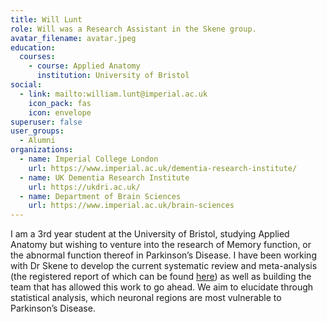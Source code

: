 ```yaml
---
title: Will Lunt
role: Will was a Research Assistant in the Skene group.
avatar_filename: avatar.jpeg
education:
  courses:
    - course: Applied Anatomy
      institution: University of Bristol
social:
  - link: mailto:william.lunt@imperial.ac.uk
    icon_pack: fas
    icon: envelope
superuser: false
user_groups:
  - Alumni
organizations:
  - name: Imperial College London
    url: https://www.imperial.ac.uk/dementia-research-institute/
  - name: UK Dementia Research Institute
    url: https://ukdri.ac.uk/
  - name: Department of Brain Sciences
    url: https://www.imperial.ac.uk/brain-sciences
---
```

I am a 3rd year student at the University of Bristol, studying Applied Anatomy but wishing to venture into the research of Memory function, or the abnormal function thereof in Parkinson’s Disease. I have been working with Dr Skene to develop the current systematic review and meta-analysis (the registered report of which can be found [here](https://www.crd.york.ac.uk/prospero/display_record.php?RecordID=265515)) as well as building the team that has allowed this work to go ahead. We aim to elucidate through statistical analysis, which neuronal regions are most vulnerable to Parkinson’s Disease.
